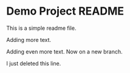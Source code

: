 # Demo Project README

This is a simple readme file.

Adding more text.

Adding even more text. Now on a new branch.

I just deleted this line.